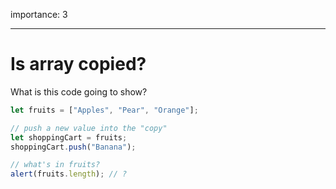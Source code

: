importance: 3

---

# Is array copied?

What is this code going to show?

```js
let fruits = ["Apples", "Pear", "Orange"];

// push a new value into the "copy"
let shoppingCart = fruits;
shoppingCart.push("Banana");

// what's in fruits?
alert(fruits.length); // ?
```
